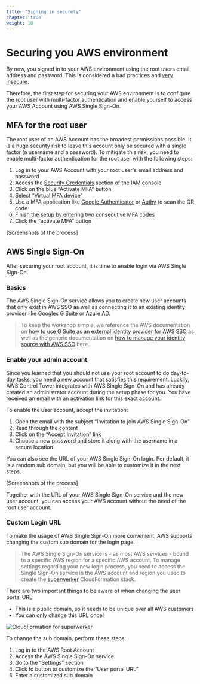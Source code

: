 ```yaml
---
title: "Signing in securely"
chapter: true
weight: 10
---
```


# Securing you AWS environment

By now, you signed in to your AWS environment using the root users email address and password. This is considered a bad practices and [very insecure](https://docs.aws.amazon.com/IAM/latest/UserGuide/id_root-user.html).

Therefore, the first step for securing your AWS environment is to configure the root user with multi-factor authentication and enable yourself to access your AWS Account using AWS Single Sign-On.

## MFA for the root user

The root user of an AWS Account has the broadest permissions possible. It is a huge security risk to leave this account only be secured with a single factor (a username and a password). To mitigate this risk, you need to enable multi-factor authentication for the root user with the following steps:

1. Log in to your AWS Account with your root user's email address and password
1. Access the [Security Credentials](https://console.aws.amazon.com/iam/home#/security_credentials$mfa) section of the IAM console
1. Click on the blue “Activate MFA” button
1. Select “Virtual MFA device”
1. Use a MFA application like [Google Authenticator](https://en.wikipedia.org/wiki/Google_Authenticator) or [Authy](https://authy.com/) to scan the QR code
1. Finish the setup by entering two consecutive MFA codes
1. Click the “activate MFA” button

[Screenshots of the process]

## AWS Single Sign-On

After securing your root account, it is time to enable login via AWS Single Sign-On.

### Basics

The AWS Single Sign-On service allows you to create new user accounts that only exist in AWS SSO as well as connecting it to an existing identity provider like Googles G Suite or Azure AD.

> To keep the workshop simple, we reference the AWS documentation on [how to use G Suite as an external identity provider for AWS SSO](https://aws.amazon.com/blogs/security/how-to-use-g-suite-as-external-identity-provider-aws-sso/) as well as the generic documentation on [how to manage your identity source with AWS SSO](https://docs.aws.amazon.com/singlesignon/latest/userguide/manage-your-identity-source.html) here.

### Enable your admin account

Since you learned that you should not use your root account to do day-to-day tasks, you need a new account that satisfies this requirement. Luckily, AWS Control Tower integrates with AWS Single Sign-On and has already created an administrator account during the setup phase for you. You have received an email with an activation link for this exact account.

To enable the user account, accept the invitation:

1. Open the email with the subject “Invitation to join AWS Single Sign-On”
1. Read through the content
1. Click on the “Accept Invitation” link
1. Choose a new password and store it along with the username in a secure location

You can also see the URL of your AWS Single Sign-On login. Per default, it is a random sub domain, but you will be able to customize it in the next steps.

[Screenshots of the process]

Together with the URL of your AWS Single Sign-On service and the new user account, you can access your AWS account without the need of the root user account.

### Custom Login URL

To make the usage of AWS Single Sign-On more convenient, AWS supports changing the custom sub domain for the login page.

> The AWS Single Sign-On service is - as most AWS services - bound to a specific AWS region for a specific AWS account. To manage settings regarding your new login process, you need to access the Single Sign-On service in the AWS account and region you used to create the [superwerker] CloudFormation stack.

There are two important things to be aware of when changing the user portal URL:

- This is a public domain, so it needs to be unique over all AWS customers
- You can only change this URL once!

![CloudFormation for superwerker](/screenshots/sso/custom-domain.png)

To change the sub domain, perform these steps:

1. Log in to the AWS Root Account
1. Access the AWS Single Sign-On service
1. Go to the “Settings” section
1. Click to button to customize the “User portal URL”
1. Enter a customized sub domain

[superwerker]: https://github.com/superwerker/superwerker
